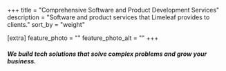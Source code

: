 +++
title = "Comprehensive Software and Product Development Services"
description = "Software and product services that Limeleaf provides to clients."
sort_by = "weight"

[extra]
feature_photo = ""
feature_photo_alt = ""
+++

##### We build tech solutions that solve complex problems and grow your business.